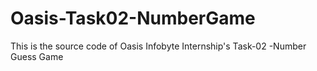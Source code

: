 # Oasis-Task02-NumberGame
This is the source code of Oasis Infobyte Internship's Task-02 -Number Guess Game
